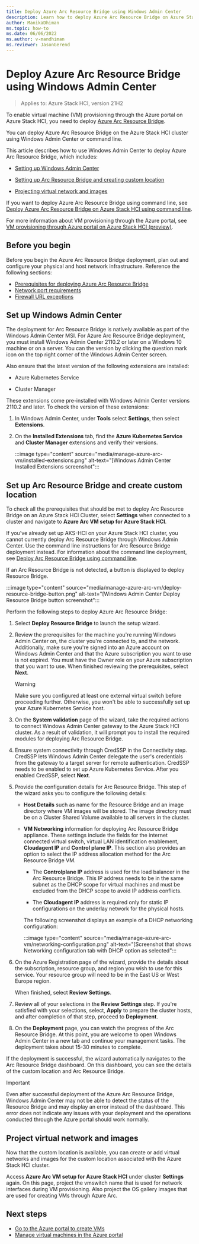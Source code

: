 ```yaml
---
title: Deploy Azure Arc Resource Bridge using Windows Admin Center
description: Learn how to deploy Azure Arc Resource Bridge on Azure Stack HCI using Windows Admin Center
author: ManikaDhiman
ms.topic: how-to
ms.date: 06/06/2022
ms.author: v-mandhiman
ms.reviewer: JasonGerend
---
```


# Deploy Azure Arc Resource Bridge using Windows Admin Center

> Applies to: Azure Stack HCI, version 21H2

To enable virtual machine (VM) provisioning through the Azure portal on Azure Stack HCI, you need to deploy [Azure Arc Resource Bridge](azure-arc-enabled-virtual-machines.md#what-is-azure-arc-resource-bridge).

You can deploy Azure Arc Resource Bridge on the Azure Stack HCI cluster using Windows Admin Center or command line.

This article describes how to use Windows Admin Center to deploy Azure Arc Resource Bridge, which includes:

- [Setting up Windows Admin Center](#set-up-windows-admin-center)

- [Setting up Arc Resource Bridge and creating custom location](#set-up-arc-resource-bridge-and-create-custom-location)

- [Projecting virtual network and images](#project-virtual-network-and-images)

If you want to deploy Azure Arc Resource Bridge using command line, see [Deploy Azure Arc Resource Bridge on Azure Stack HCI using command line](deploy-arc-resource-bridge-using-command-line.md).

For more information about VM provisioning through the Azure portal, see [VM provisioning through Azure portal on Azure Stack HCI (preview)](azure-arc-enabled-virtual-machines.md).

## Before you begin

Before you begin the Azure Arc Resource Bridge deployment, plan out and configure your physical and host network infrastructure. Reference the following sections:

- [Prerequisites for deploying Azure Arc Resource Bridge](azure-arc-enabled-virtual-machines.md#prerequisites-for-deploying-azure-arc-resource-bridge)
- [Network port requirements](azure-arc-enabled-virtual-machines.md#network-port-requirements)
- [Firewall URL exceptions](azure-arc-enabled-virtual-machines.md#firewall-url-exceptions)

## Set up Windows Admin Center

The deployment for Arc Resource Bridge is natively available as part of the Windows Admin Center MSI. For Azure Arc Resource Bridge deployment, you must install Windows Admin Center 2110.2 or later on a Windows 10 machine or on a server. You can the version by clicking the question mark icon on the top right corner of the Windows Admin Center screen.

Also ensure that the latest version of the following extensions are installed:

- Azure Kubernetes Service

- Cluster Manager

These extensions come pre-installed with Windows Admin Center versions 2110.2 and later. To check the version of these extensions:

1. In Windows Admin Center, under **Tools** select **Settings**, then select **Extensions**.
1. On the **Installed Extensions** tab, find the **Azure Kubernetes Service** and **Cluster Manager** extensions and verify their versions.

    :::image type="content" source="media/manage-azure-arc-vm/installed-extensions.png" alt-text="[Windows Admin Center Installed Extensions screenshot":::

## Set up Arc Resource Bridge and create custom location

To check all the prerequisites that should be met to deploy Arc Resource Bridge on an Azure Stack HCI Cluster, select **Settings** when connected to a cluster and navigate to **Azure Arc VM setup for Azure Stack HCI**.

If you've already set up AKS-HCI on your Azure Stack HCI cluster, you cannot currently deploy Arc Resource Bridge through Windows Admin Center. Use the command line instructions for Arc Resource Bridge deployment instead. For information about the command line deployment, see [Deploy Arc Resource Bridge using command line](deploy-arc-resource-bridge-using-command-line.md).

If an Arc Resource Bridge is not detected, a button is displayed to deploy Resource Bridge.

 :::image type="content" source="media/manage-azure-arc-vm/deploy-resource-bridge-button.png" alt-text="[Windows Admin Center Deploy Resource Bridge button screenshot":::

Perform the following steps to deploy Azure Arc Resource Bridge:

1. Select **Deploy Resource Bridge** to launch the setup wizard.

1. Review the prerequisites for the machine you're running Windows Admin Center on, the cluster you're connected to, and the network. Additionally, make sure you're signed into an Azure account on Windows Admin Center and that the Azure subscription you want to use is not expired. You must have the Owner role on your Azure subscription that you want to use. When finished reviewing the prerequisites, select **Next**.

    > [!WARNING]
    > Make sure you configured at least one external virtual switch before proceeding further. Otherwise, you won't be able to successfully set up your Azure Kubernetes Service host.

1. On the **System validation** page of the wizard, take the required actions to connect Windows Admin Center gateway to the Azure Stack HCI cluster. As a result of validation, it will prompt you to install the required modules for deploying Arc Resource Bridge.

1. Ensure system connectivity through CredSSP in the Connectivity step. CredSSP lets Windows Admin Center delegate the user's credentials from the gateway to a target server for remote authentication. CredSSP needs to be enabled to set up Azure Kubernetes Service. After you enabled CredSSP, select **Next**.

1. Provide the configuration details for Arc Resource Bridge. This step of the wizard asks you to configure the following details:

    - **Host Details** such as name for the Resource Bridge and an image directory where VM images will be stored. The image directory must be on a Cluster Shared Volume available to all servers in the cluster.

    - **VM Networking** information for deploying Arc Resource Bridge appliance. These settings include the fields for the internet connected virtual switch, virtual LAN identification enablement, **Cloudagent IP** and **Control plane IP**. This section also provides an option to select the IP address allocation method for the Arc Resource Bridge VM.
    
        - The **Controlplane IP** address is used for the load balancer in the Arc Resource Bridge. This IP address needs to be in the same subnet as the DHCP scope for virtual machines and must be excluded from the DHCP scope to avoid IP address conflicts.
        
        - The **Cloudagent IP** address is required only for static IP configurations on the underlay network for the physical hosts.

        The following screenshot displays an example of a DHCP networking configuration:

        :::image type="content" source="media/manage-azure-arc-vm/networking-configuration.png" alt-text="[Screenshot that shows Networking configuration tab with DHCP option as selected":::

1. On the Azure Registration page of the wizard, provide the details about the subscription, resource group, and region you wish to use for this service. Your resource group will need to be in the East US or West Europe region.

    When finished, select **Review Settings**.

1. Review all of your selections in the **Review Settings** step. If you're satisfied with your selections, select, **Apply** to prepare the cluster hosts, and after completion of that step, proceed to **Deployment**.

1. On the **Deployment** page, you can watch the progress of the Arc Resource Bridge. At this point, you are welcome to open Windows Admin Center in a new tab and continue your management tasks. The deployment takes about 15-30 minutes to complete.

If the deployment is successful, the wizard automatically navigates to the Arc Resource Bridge dashboard. On this dashboard, you can see the details of the custom location and Arc Resource Bridge.

> [!IMPORTANT]
> Even after successful deployment of the Azure Arc Resource Bridge, Windows Admin Center may not be able to detect the status of the Resource Bridge and may display an error instead of the dashboard. This error does not indicate any issues with your deployment and the operations conducted through the Azure portal should work normally.

## Project virtual network and images

Now that the custom location is available, you can create or add virtual networks and images for the custom location associated with the Azure Stack HCI cluster.

Access **Azure Arc VM setup for Azure Stack HCI** under cluster **Settings** again. On this page, project the vmswitch name that is used for network interfaces during VM provisioning. Also project the OS gallery images that are used for creating VMs through Azure Arc.

## Next steps

- [Go to the Azure portal to create VMs](https://portal.azure.com/#home)
- [Manage virtual machines in the Azure portal](manage-virtual-machines-in-azure-portal.md)